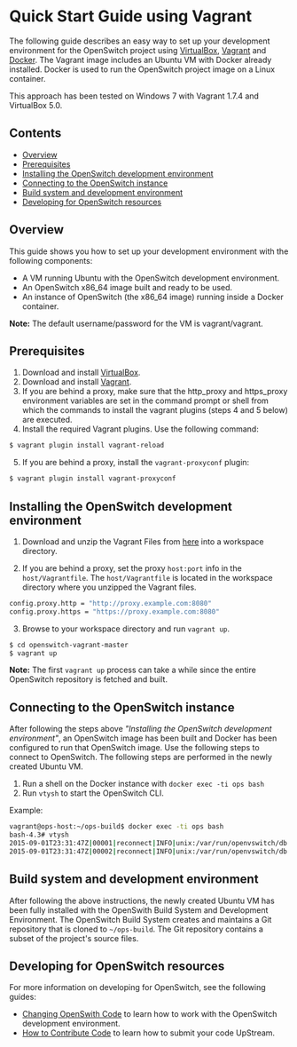 # Quick Start Guide using Vagrant

The following guide describes an easy way to set up your development environment for the OpenSwitch project using  [VirtualBox](https://www.virtualbox.org/), [Vagrant](https://www.vagrantup.com/) and [Docker](https://www.docker.com).  The Vagrant image includes an Ubuntu VM with Docker already installed. Docker is used to run the OpenSwitch project image on a Linux container.

This approach has been tested on Windows 7 with Vagrant 1.7.4 and VirtualBox 5.0.

## Contents

- [Overview](#overview)
- [Prerequisites](#prerequisites)
- [Installing the OpenSwitch development environment](#installing-the-openswitch-development-environment)
- [Connecting to the OpenSwitch instance](#connecting-to-the-openswitch-instance)
- [Build system and development environment](#build-system-and-development-environment)
- [Developing for OpenSwitch resources](#developing-for-openswitch-resources)

## Overview
This guide shows you how to set up your development environment with the following components:
* A VM running Ubuntu with the OpenSwitch development environment.
* An OpenSwitch x86_64 image built and ready to be used.
* An instance of OpenSwitch (the x86_64 image) running inside a Docker container.

**Note:** The default username/password for the VM is vagrant/vagrant.

## Prerequisites
1. Download and install [VirtualBox](https://www.virtualbox.org/).
2. Download and install [Vagrant](https://www.vagrantup.com/).
3. If you are behind a proxy, make sure that the http_proxy and https_proxy environment variables are set in the command prompt or shell from which the commands to install the vagrant plugins (steps 4 and 5 below) are executed.
4. Install the required Vagrant plugins. Use the following command:
``` bash
$ vagrant plugin install vagrant-reload
```
5. If you are behind a proxy, install the `vagrant-proxyconf` plugin:
```bash
$ vagrant plugin install vagrant-proxyconf
```

## Installing the OpenSwitch development environment

1. Download and unzip the Vagrant Files from [here](https://github.com/shadansari/openswitch-vagrant/archive/master.zip) into a workspace directory.

2. If you are behind a proxy, set the proxy `host:port` info in the `host/Vagrantfile`. The `host/Vagrantfile` is located in the workspace directory where you unzipped the Vagrant files.
```bash
config.proxy.http = "http://proxy.example.com:8080"
config.proxy.https = "https://proxy.example.com:8080"
```
3. Browse to your workspace directory and run `vagrant up`.
```bash
$ cd openswitch-vagrant-master
$ vagrant up
```
**Note:** The first `vagrant up` process can take a while since the entire OpenSwitch repository is fetched and built.

## Connecting to the OpenSwitch instance
After following the steps above *"Installing the OpenSwitch development environment"*, an OpenSwitch image has been built and Docker has been configured to run that OpenSwitch image. Use the following steps to connect to OpenSwitch. The following steps are performed in the newly created Ubuntu VM.

1. Run a shell on the Docker instance with `docker exec -ti ops bash`
2. Run `vtysh` to start the OpenSwitch  CLI.

Example:

```bash
vagrant@ops-host:~/ops-build$ docker exec -ti ops bash
bash-4.3# vtysh
2015-09-01T23:31:47Z|00001|reconnect|INFO|unix:/var/run/openvswitch/db.sock: connecting...
2015-09-01T23:31:47Z|00002|reconnect|INFO|unix:/var/run/openvswitch/db.sock: connected
```

## Build system and development environment
After following the above instructions, the newly created Ubuntu VM has been fully installed with the OpenSwith Build System and Development Environment. The OpenSwitch Build System creates and maintains a Git repository that is cloned to `~/ops-build`. The Git repository contains a subset of the project's source files.


## Developing for OpenSwitch resources
For more information on developing for OpenSwitch, see the following guides:
* [Changing OpenSwith Code](changing-openswitch-code) to learn how to work with the OpenSwitch development environment.
* [How to Contribute Code](contribute-code) to learn how to submit your code UpStream.
